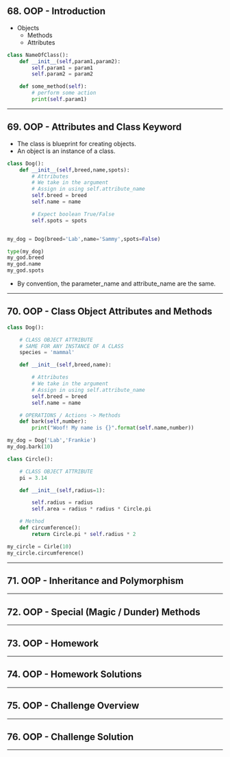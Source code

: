 ## 68. OOP - Introduction

* Objects
    * Methods
    * Attributes

```python
class NameOfClass():
    def __init__(self,param1,param2):
        self.param1 = param1
        self.param2 = param2

    def some_method(self):
        # perform some action
        print(self.param1)
```

***

## 69. OOP - Attributes and Class Keyword

* The class is blueprint for creating objects.
* An object is an instance of a class.

```python
class Dog():
    def __init__(self,breed,name,spots):
        # Attributes
        # We take in the argument
        # Assign in using self.attribute_name
        self.breed = breed
        self.name = name

        # Expect boolean True/False
        self.spots = spots


my_dog = Dog(breed='Lab',name='Sammy',spots=False)

type(my_dog)
my_god.breed
my_god.name
my_god.spots
```

* By convention, the parameter_name and attribute_name are the same.

***

## 70. OOP - Class Object Attributes and Methods

```python
class Dog():

    # CLASS OBJECT ATTRIBUTE
    # SAME FOR ANY INSTANCE OF A CLASS
    species = 'mammal'

    def __init__(self,breed,name):

        # Attributes
        # We take in the argument
        # Assign in using self.attribute_name
        self.breed = breed
        self.name = name

    # OPERATIONS / Actions -> Methods
    def bark(self,number):
        print("Woof! My name is {}".format(self.name,number))

my_dog = Dog('Lab','Frankie')
my_dog.bark(10)
```



```python
class Circle():

    # CLASS OBJECT ATTRIBUTE
    pi = 3.14

    def __init__(self,radius=1):

        self.radius = radius
        self.area = radius * radius * Circle.pi

    # Method
    def circumference():
        return Circle.pi * self.radius * 2

my_circle = Cirle(10)
my_circle.circumference()
```

***

## 71. OOP - Inheritance and Polymorphism

***

## 72. OOP - Special (Magic / Dunder) Methods

***

## 73. OOP - Homework

***

## 74. OOP - Homework Solutions

***

## 75. OOP - Challenge Overview

***

## 76. OOP - Challenge Solution

***
